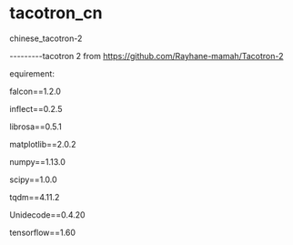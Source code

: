 # tacotron_cn
chinese_tacotron-2

---------tacotron 2 from https://github.com/Rayhane-mamah/Tacotron-2

equirement:

falcon==1.2.0

inflect==0.2.5

librosa==0.5.1

matplotlib==2.0.2

numpy==1.13.0

scipy==1.0.0

tqdm==4.11.2

Unidecode==0.4.20

tensorflow==1.60

